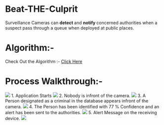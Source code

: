 # Beat-THE-Culprit
Surveillance Cameras can <strong> detect </strong> and <strong> notify </strong> concerned authorities when a suspect pass through a queue when deployed at public places.
<h1> Algorithm:- </h1>
<p>
  Check Out the Algorithm :- <a href="https://github.com/thesurajkmr/Beat-THE-Culprit/blob/main/Beat%20The%20Culprit%20Algorithm.pdf">Click Here</a>
</p>
<h1>Process Walkthrough:-</h1>
<p>
<img src="0.png" height="auto" width="auto" >
1. Application Starts
<img src="1.png" height="auto" width="auto" >
2. Nobody is infront of the camera.
<img src="2.png" height="auto" width="auto" >
3. A Person designated as a criminal in the database appears infront of the camera.
<img src="3.png" height="auto" width="auto" >
4. The Person has been identified with 77 % Confidence and an alert has been sent to the authorities.
<img src="4.png" height="auto" width="auto" >
5. Alert Message on the receiving device.
<img src="5.png" height="auto" width="auto" >
</p>




